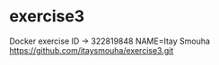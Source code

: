 # exercise3
Docker exercise
ID -> 322819848
NAME=Itay Smouha
https://github.com/itaysmouha/exercise3.git

